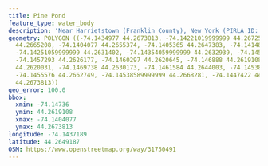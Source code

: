 ```yaml
---
title: Pine Pond
feature_type: water_body
description: 'Near Harrietstown (Franklin County), New York (PIRLA ID: ADIR042)'
geometry: POLYGON ((-74.1434977 44.2673813, -74.14221019999999 44.2672583, -74.14118019999999
  44.2665208, -74.1404077 44.2655374, -74.1405365 44.2647383, -74.14148059999999 44.2637856,
  -74.14251059999999 44.2631402, -74.14354059999999 44.2632939, -74.1450426 44.2630787,
  -74.1457293 44.2626177, -74.1460297 44.2620645, -74.146888 44.2619108, -74.14736000000001
  44.2620031, -74.1469738 44.2630173, -74.1461584 44.2644003, -74.14538589999999 44.2655988,
  -74.1455576 44.2662749, -74.14538589999999 44.2668281, -74.1447422 44.2672891, -74.1434977
  44.2673813))
geo_error: 100.0
bbox:
  xmin: -74.14736
  ymin: 44.2619108
  xmax: -74.1404077
  ymax: 44.2673813
longitude: -74.1437189
latitude: 44.2649187
OSM: https://www.openstreetmap.org/way/31750491
---
```

